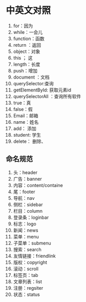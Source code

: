 # 中英文对照
1. for：因为
2. while：一会儿
3. function：函数
4. return ：返回
5. object：对象
6. this ； 这
7. length：长度
8. push：增加
9. document ：文档
10. querySelector:查询
11. getElementById: 获取元素id
12. querySelectorAll ：查询所有软件
13. true：真
14. false：假
15. Email：邮箱
16. name：姓名 
17. add： 添加
18. student: 学生
19. delete： 删除、
## 命名规范
1. 头：header
2. 广告：banner
3. 内容：content/containe
4. 尾：footer
5. 导航：nav
6. 侧栏：sidebar
7. 栏目：column
8. 登录条：loginbar
9. 标志：logo
10. 新闻：news
11. 菜单：menu
12. 子菜单：submenu
13. 搜索：search
14. 友情链接：friendlink
15. 版权：copyright
16. 滚动：scroll
17. 标签页：tab
18. 文章列表：list
19. 注册：regsiter
20. 状态：status
